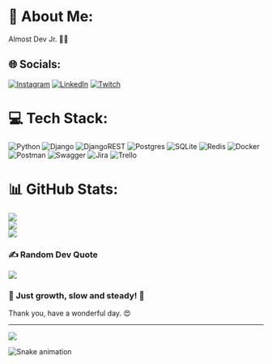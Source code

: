 # 💫 About Me:
Almost Dev Jr. 🙏🤙


## 🌐 Socials:
[![Instagram](https://img.shields.io/badge/Instagram-%23E4405F.svg?logo=Instagram&logoColor=white)](https://instagram.com/joohnrios) [![LinkedIn](https://img.shields.io/badge/LinkedIn-%230077B5.svg?logo=linkedin&logoColor=white)](https://linkedin.com/in/joohnrios) [![Twitch](https://img.shields.io/badge/Twitch-%239146FF.svg?logo=Twitch&logoColor=white)](https://twitch.tv/morezao) 

# 💻 Tech Stack:
![Python](https://img.shields.io/badge/python-3670A0?style=plastic&logo=python&logoColor=ffdd54) ![Django](https://img.shields.io/badge/django-%23092E20.svg?style=plastic&logo=django&logoColor=white) ![DjangoREST](https://img.shields.io/badge/DJANGO-REST-ff1709?style=plastic&logo=django&logoColor=white&color=ff1709&labelColor=gray) ![Postgres](https://img.shields.io/badge/postgres-%23316192.svg?style=plastic&logo=postgresql&logoColor=white) ![SQLite](https://img.shields.io/badge/sqlite-%2307405e.svg?style=plastic&logo=sqlite&logoColor=white) ![Redis](https://img.shields.io/badge/redis-%23DD0031.svg?style=plastic&logo=redis&logoColor=white) ![Docker](https://img.shields.io/badge/docker-%230db7ed.svg?style=plastic&logo=docker&logoColor=white) ![Postman](https://img.shields.io/badge/Postman-FF6C37?style=plastic&logo=postman&logoColor=white) ![Swagger](https://img.shields.io/badge/-Swagger-%23Clojure?style=plastic&logo=swagger&logoColor=white) ![Jira](https://img.shields.io/badge/jira-%230A0FFF.svg?style=plastic&logo=jira&logoColor=white) ![Trello](https://img.shields.io/badge/Trello-%23026AA7.svg?style=plastic&logo=Trello&logoColor=white)
# 📊 GitHub Stats:
![](https://github-readme-stats.vercel.app/api?username=joohnrios&theme=dark&hide_border=false&include_all_commits=false&count_private=false)<br/>
![](https://github-readme-streak-stats.herokuapp.com/?user=joohnrios&theme=dark&hide_border=false)<br/>
![](https://github-readme-stats.vercel.app/api/top-langs/?username=joohnrios&theme=dark&hide_border=false&include_all_commits=false&count_private=false&layout=compact)

### ✍️ Random Dev Quote
![](https://quotes-github-readme.vercel.app/api?type=horizontal&theme=radical)

### :rocket: Just growth, slow and steady! :rocket:
Thank you, have a wonderful day. :heart_eyes:

---
[![](https://visitcount.itsvg.in/api?id=joohnrios&icon=0&color=0)](https://visitcount.itsvg.in)

![Snake animation](https://github.com/joohnrios/joohnrios/blob/output/github-contribution-grid-snake.svg)

<!-- Proudly created with GPRM ( https://gprm.itsvg.in ) -->
